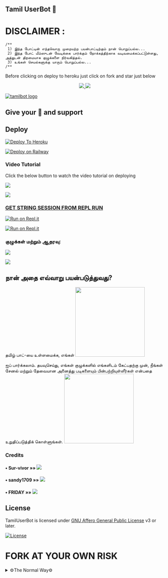 ## Tamil UserBot 🤖

# DISCLAIMER :
```
/**
 1) இந்த போட்டின் எந்தவொரு முறையற்ற பயன்பாட்டிற்கும் நான் பொறுப்பல்ல...
 2) இந்த போட் மீம்ஸுடன் வேடிக்கை பார்க்கும் நோக்கத்திற்காக வடிவமைக்கப்பட்டுள்ளது,
அத்துடன் திறமையாக குழுக்களை நிர்வகித்தல்.
 3) உங்கள் செயல்களுக்கு யாரும் பொறுப்பல்ல...
/**
```

Before clicking on deploy to heroku just click on fork and star just below

<p align="center">
  <a href="https://github.com/tamilbots/tamiluserbot/fork">
    <img src="https://img.shields.io/github/forks/tamilbots/tamiluserbot?label=Fork&style=social">
    
  </a>
  <a href="https://github.com/tamilbots/tamiluserbot">
    <img src="https://img.shields.io/github/stars/tamilbots/tamiluserbot?style=social">
  </a>
</p>

[![tamilbot logo](https://telegra.ph/file/2790938cacb9aa80d478c.jpg)](https://heroku.com/deploy?template=https://github.com/tamilbots/ub)

## Give your 💙 and support 


## Deploy

[![Deploy To Heroku](https://www.herokucdn.com/deploy/button.svg)](https://dashboard.heroku.com/new?button-url=https%3A%2F%2Fgithub.com%2Ftamilbots%2Fub&template=https%3A%2F%2Fgithub.com%2Ftamilbots%2Fub)


[![Deploy on Railway](https://railway.app/button.svg)](https://railway.app/new/template?template=https%3A%2F%2Fgithub.com%2FImSaravanakrish%2Frailway&plugins=postgresql&envs=APP_ID%2CAPI_HASH%2CALIVE_NAME%2CSTRING_SESSION%2CTG_BOT_TOKEN%2CTG_BOT_USERNAME%2CCOMMAND_HAND_LER%2CENV%2CPRIVATE_GROUP_ID%2CPRIVATE_GROUP_BOT_ID%2CTZ%2CCUSTOM_PMPERMIT&optionalEnvs=ALIVE_NAME%2CCOMMAND_HAND_LER%2CENV%2CCUSTOM_PMPERMIT&APP_IDDesc=https%3A%2F%2Fmy.telegram.org+%E0%AE%87%E0%AE%B0%E0%AF%81%E0%AE%A8%E0%AF%8D%E0%AE%A4%E0%AF%81+%E0%AE%AA%E0%AF%86%E0%AE%B1%E0%AF%81%E0%AE%99%E0%AF%8D%E0%AE%95%E0%AE%B3%E0%AF%8D&API_HASHDesc=https%3A%2F%2Fmy.telegram.org+%E0%AE%87%E0%AE%B0%E0%AF%81%E0%AE%A8%E0%AF%8D%E0%AE%A4%E0%AF%81+%E0%AE%AA%E0%AF%86%E0%AE%B1%E0%AF%81%E0%AE%99%E0%AF%8D%E0%AE%95%E0%AE%B3%E0%AF%8D&ALIVE_NAMEDesc=%E0%AE%89%E0%AE%99%E0%AF%8D%E0%AE%95%E0%AE%B3%E0%AF%8D+Telegram+Account+%E0%AE%AA%E0%AF%86%E0%AE%AF%E0%AE%B0%E0%AF%88+%E0%AE%AA%E0%AE%A4%E0%AE%BF%E0%AE%B5%E0%AE%BF%E0%AE%9F%E0%AE%B5%E0%AF%81%E0%AE%AE%E0%AF%8D&STRING_SESSIONDesc=generate_string_session.py+Or+https%3A%2F%2Freplit.com%2F%40Ivetri%2FTamilBots%23main.py+%E0%AE%AA%E0%AE%AF%E0%AE%A9%E0%AF%8D%E0%AE%AA%E0%AE%9F%E0%AF%81%E0%AE%A4%E0%AF%8D%E0%AE%A4%E0%AE%BF+%E0%AE%89%E0%AE%B0%E0%AF%81%E0%AE%B5%E0%AE%BE%E0%AE%95%E0%AF%8D%E0%AE%95%E0%AE%B5%E0%AF%81%E0%AE%AE%E0%AF%8D&TG_BOT_TOKENDesc=inline+buttons+%E0%AE%89%E0%AE%B0%E0%AF%81%E0%AE%B5%E0%AE%BE%E0%AE%95%E0%AF%8D%E0%AE%95+%E0%AE%A4%E0%AF%87%E0%AE%B5%E0%AF%88.%5BBotFather%5D%28http%3A%2F%2Ftelegram.dog%2FBotFather%29+%E0%AE%87%E0%AE%B2%E0%AF%8D+%E0%AE%92%E0%AE%B0%E0%AF%81+%E0%AE%AA%E0%AF%8B%E0%AE%9F%E0%AF%8D+%E0%AE%9A%E0%AF%86%E0%AE%AF%E0%AF%8D%E0%AE%AF%E0%AF%81%E0%AE%99%E0%AF%8D%E0%AE%95%E0%AE%B3%E0%AF%8D.%E0%AE%89%E0%AE%99%E0%AF%8D%E0%AE%95%E0%AE%B3%E0%AF%8D+%E0%AE%AA%E0%AF%8B%E0%AE%9F%E0%AF%8D%E0%AE%9F%E0%AE%BF%E0%AE%A9%E0%AF%8D+Token-%E0%AE%90+%E0%AE%AA%E0%AF%86%E0%AE%B1%E0%AF%81%E0%AE%99%E0%AF%8D%E0%AE%95%E0%AE%B3%E0%AF%8D&TG_BOT_USERNAMEDesc=inline+buttons+%E0%AE%89%E0%AE%B0%E0%AF%81%E0%AE%B5%E0%AE%BE%E0%AE%95%E0%AF%8D%E0%AE%95+%E0%AE%A4%E0%AF%87%E0%AE%B5%E0%AF%88.%5BBotFather%5D%28http%3A%2F%2Ftelegram.dog%2FBotFather%29+%E0%AE%87%E0%AE%B2%E0%AF%8D+%E0%AE%92%E0%AE%B0%E0%AF%81+%E0%AE%AA%E0%AF%8B%E0%AE%9F%E0%AF%8D+%E0%AE%9A%E0%AF%86%E0%AE%AF%E0%AF%8D%E0%AE%AF%E0%AF%81%E0%AE%99%E0%AF%8D%E0%AE%95%E0%AE%B3%E0%AF%8D.%E0%AE%89%E0%AE%99%E0%AF%8D%E0%AE%95%E0%AE%B3%E0%AF%8D+%E0%AE%AA%E0%AF%8B%E0%AE%9F%E0%AF%8D%E0%AE%9F%E0%AE%BF%E0%AE%A9%E0%AF%8D+UserName-%E0%AE%90+%E0%AE%AA%E0%AF%86%E0%AE%B1%E0%AF%81%E0%AE%99%E0%AF%8D%E0%AE%95%E0%AE%B3%E0%AF%8D&COMMAND_HAND_LERDesc=Set+this+one+with+only+one+the+symbol+to+use+it+before+your+command+to+run+like+.+%2C+%27+%60%22%2C&PRIVATE_GROUP_IDDesc=Pm+Permit+%E0%AE%B5%E0%AF%87%E0%AE%B2%E0%AF%88+%E0%AE%9A%E0%AF%86%E0%AE%AF%E0%AF%8D%E0%AE%AF+%E0%AE%A4%E0%AF%87%E0%AE%B5%E0%AF%88.+Private+Group+I%27d+-%E0%AE%90+%E0%AE%87%E0%AE%9F%E0%AE%B5%E0%AF%81%E0%AE%AE%E0%AF%8D.+id+must+start+with+-100.+Ask+%40TamilSupport&PRIVATE_GROUP_BOT_IDDesc=Pm+Permit+%E0%AE%B5%E0%AF%87%E0%AE%B2%E0%AF%88+%E0%AE%9A%E0%AF%86%E0%AE%AF%E0%AF%8D%E0%AE%AF+%E0%AE%A4%E0%AF%87%E0%AE%B5%E0%AF%88.+Private+Group+I%27d+-%E0%AE%90+%E0%AE%87%E0%AE%9F%E0%AE%B5%E0%AF%81%E0%AE%AE%E0%AF%8D.++id+must+start+with+-100.+Ask+%40TamilSupport&TZDesc=Required+for+Correct+Time+on+autopic%2Fget+time.+Know+your+timezone+from+http%3A%2F%2Fwww.timezoneconverter.com%2Fcgi-bin%2Ffindzone.tzc&CUSTOM_PMPERMITDesc=Set+custom+pm+text+&COMMAND_HAND_LERDefault=.&TZDefault=Asia%2FKolkata&CUSTOM_PMPERMITDefault=%E0%AE%A8%E0%AE%BE%E0%AE%A9%E0%AF%8D+%E0%AE%89%E0%AE%99%E0%AF%8D%E0%AE%95%E0%AE%B3%E0%AF%88%E0%AE%AA%E0%AF%8D+%E0%AE%AA%E0%AF%8B%E0%AE%B2%E0%AE%B2%E0%AF%8D%E0%AE%B2%E0%AE%BE%E0%AE%AE%E0%AE%B2%E0%AF%8D+%E0%AE%92%E0%AE%B0%E0%AF%81+Busy-%E0%AE%AF%E0%AE%BE%E0%AE%A9+%E0%AE%AE%E0%AE%A9%E0%AE%BF%E0%AE%A4%E0%AE%B0%E0%AF%8D%21%F0%9F%98%81)

### Video Tutorial

Click the below button to watch the video tutorial on deploying

<a href="https://youtu.be/fqhCz-eRkgA"><img src="https://img.shields.io/badge/How%20To%20Deploy-blue.svg?logo=Youtube"></a>


<a href="https://youtu.be/fqhCz-eRkgA"><img src="https://img.shields.io/youtube/views/fqhCz-eRkgA?style=social">
    
    
###  GET STRING SESSION FROM REPL RUN

 [![Run on Repl.it](https://camo.githubusercontent.com/05149b448485553c6f14f6430a45c12dcc79ed3c/68747470733a2f2f7265706c2e69742f62616467652f6769746875622f6a61727669733231303930342f4a6172766973)](https://generatestringsession.ivetri.repl.run/)

 [![Run on Repl.it](https://camo.githubusercontent.com/05149b448485553c6f14f6430a45c12dcc79ed3c/68747470733a2f2f7265706c2e69742f62616467652f6769746875622f6a61727669733231303930342f4a6172766973)](https://repl.it/@ImSaravanakrish/Tamilbot#main.py)

### குழுக்கள் மற்றும் ஆதரவு:

[![](https://camo.githubusercontent.com/e531cdc1dbdcb78f8ffe767875a6b6d33c43e2e0/68747470733a2f2f696d672e736869656c64732e696f2f62616467652f4a6f696e2d54656c656772616d2532304368616e6e656c2d7265642e7376673f6c6f676f3d54656c656772616d)](https://t.me/tamiluserbot)

[![](https://camo.githubusercontent.com/7b0a8bb8af0b2466dd1c38a6c1367ddee45ba266/68747470733a2f2f696d672e736869656c64732e696f2f62616467652f4a6f696e2d54656c656772616d25323047726f75702d626c75652e7376673f6c6f676f3d74656c656772616d)](https://t.me/tamilsupport)

## நான் அதை எவ்வாறு பயன்படுத்துவது?

தமிழ் பாட்-யை உள்ளமைக்க, எங்கள் <a href="https://t.me/TamilUserBot"><img src="https://img.shields.io/badge/Channel%20Support%3F-yes-green?&style=flat-square?&logo=telegram" width=220px></a></p>
  ஐப் பார்க்கலாம்.
தயவுசெய்து, எங்கள் குழுக்களில் எங்களிடம் கேட்பதற்கு முன்,
நீங்கள் சேனல் மற்றும் தேவையான அனைத்து படிகளையும் பின்பற்றியுள்ளீர்கள் என்பதை உறுதிப்படுத்திக் கொள்ளுங்கள்.
<a href="https://t.me/TamilSupport"><img src="https://img.shields.io/badge/Group%20Support%3F-yes-green?&style=flat-square?&logo=telegram" width=220px></a></p>

###  Credits
    
#### • Sur-vivor   »»  <a href="https://github.com/telebot" alt="Sur-vivor"> <img src="https://img.shields.io/badge/Survivor-4B8BBE?logo=github" /></a> 
#### • sandy1709  »»  <a href="https://github.com/sandy1709" alt="sandy1709"> <img src="https://img.shields.io/badge/sandy1709-4B8BBE?logo=github" /></a> 
#### • FRIDAY  »»  <a href="https://github.com/devsexpo/fridayuserbot" alt="friday"> <img src="https://img.shields.io/badge/Friday-4B8BBE?logo=github" /></a> 

    

## License
 TamilUserBot is licensed under [GNU Affero General Public License](https://www.gnu.org/licenses/agpl-3.0.en.html) v3 or later.

[![License](https://www.gnu.org/graphics/agplv3-155x51.png)](LICENSE)

# FORK AT YOUR OWN RISK

<details>
<summary>⚙️The Normal Way⚙️</summary>
<br>

### The Normal Way

Simply clone the repository and run the main file:
```sh
git clone https://github.com/ivetri/TamilBot
cd TamilBot
virtualenv -p /usr/bin/python3 venv
. ./venv/bin/activate
pip install -r requirements.txt
# <Create local_config.py with variables as given below>
python3 -m userbot
```

An example `local_config.py` file could be:

**Not All of the variables are mandatory**

__The Userbot should work by setting only the first two variables__

```python3
from heroku_config import Var

class Development(Var):
  APP_ID = 6
  API_HASH = "eb06d4abfb49dc3eeb1aeb98ae0f581e"
```


### UniBorg Configuration

The UniBorg Config is situated in `userbot/uniborgConfig.py`.

**Heroku Configuration**
Simply just leave the Config as it is.

**Local Configuration**
Fortunately there are no Mandatory vars for the UniBorg Support Config.

## Mandatory Vars

- Only two of the environment variables are mandatory.
- This is because of `telethon.errors.rpc_error_list.ApiIdPublishedFloodError`
    - `APP_ID`:   You can get this value from https://my.telegram.org
    - `API_HASH`:   You can get this value from https://my.telegram.org
- The userbot will not work without setting the mandatory vars.

</details>
